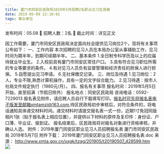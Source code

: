 ```yaml
---
title: 厦门市同安区民政局2019年5月招聘2名职业见习生简章
date: 2019-05-09 22:10:01
tags: 事业单位
---
```

发布时间：05.08   🌟   招聘人数：2名   🌈   截止时间：详见正文
<!-- more -->
因工作需要，厦门市同安区民政局决定面向社会提供见习岗位2个，现将有关事项公布如下：
一、工作内容
本次招聘的见习人员在本局办公室从事辅助工作，见习时间为期半年，到期可续期半年。
二、基本条件
1.全日制专科学历及以上的应届待就业毕业生。
2.入校前具有厦门市同安区常住户口。
3.具有符合见习职位所需的专业等要求的条件。
4.有对见习人员负有监督管理和经济责任的担保人进行担保。
5.自愿提出见习申请。
6.无社保缴交记录。
三、岗位及待遇
1.见习岗位：2人，专业不限,熟悉计算机操作，具有一定的文字综合能力。
2.见习待遇：按市人社局文件规定执行（1980元/月）。
四、报名有关事项
报名时间：2019年5月5日开始，直至招满（节假日除外）
报名地点：同安区民政局
咨询电话：0592-7229013
报名表见附件，请应聘人员自行下载填写打印。报名时可先将报名表电子版发至邮箱xmtamzj@163.com,待区民政局初步审核后，对符合条件的，将电话通知具体递交材料时间。递交材料时请提交报名表一式一份，近期1寸免冠同版相片1张（贴于报名表上相应位置），并提供以下材料的原件及复印件：身份证、户口薄、毕业证、报到证。
报名结束后，区民政局将对报名对象进行资格审核，并确认人选。
附件：2019年厦门同安区职业见习人员招聘报名表
厦门市同安区民政局
2019年5月7日
附件下载：
2019年厦门同安区职业见习人员招聘报名表.doc
来源：
http://www.xmta.gov.cn/xxgk/tzgg/201905/t20190507_428599.htm
 
 ![](https://cdn.weiweiblog.cn/20181015134814.png)